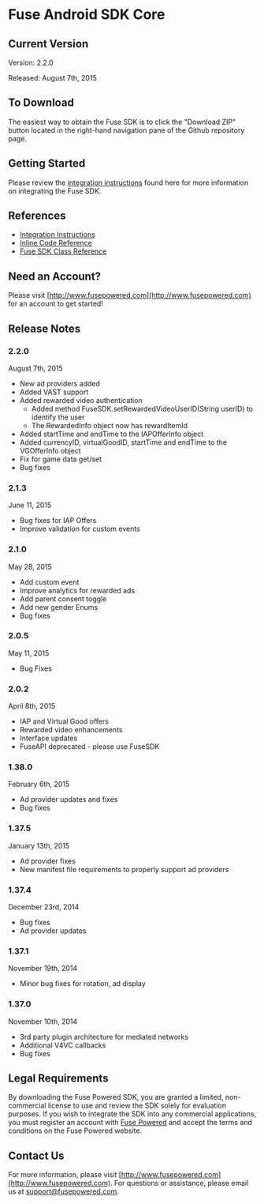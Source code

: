 # Fuse Android SDK Core

## Current Version

Version: 2.2.0

Released: August 7th, 2015

## To Download
The easiest way to obtain the Fuse SDK is to click the "Download ZIP" button located in the right-hand navigation pane of the Github repository page.

## Getting Started

Please review the [integration instructions](https://wiki.fusepowered.com/index.php?title=Android) found here for more information on integrating the Fuse SDK.

## References

* [Integration Instructions](https://wiki.fusepowered.com/index.php?title=Android)
* [Inline Code Reference](http://fusepowered.github.io/FuseSDKAndroid/)
* [Fuse SDK Class Reference](https://wiki.fusepowered.com/docs/Android/classcom_1_1fusepowered_1_1_fuse_s_d_k.html)

## Need an Account?
Please visit [http://www.fusepowered.com](http://www.fusepowered.com) for an account to get started!

## Release Notes

### 2.2.0
August 7th, 2015
* New ad providers added
* Added VAST support
* Added rewarded video authentication 
  * Added method FuseSDK.setRewardedVideoUserID(String userID) to identify the user
  * The RewardedInfo object now has rewardItemId
* Added startTime and endTime to the IAPOfferInfo object
* Added currencyID, virtualGoodID, startTime and endTime to the VGOfferInfo object
* Fix for game data get/set
* Bug fixes

### 2.1.3
June 11, 2015
* Bug fixes for IAP Offers
* Improve validation for custom events

### 2.1.0
May 28, 2015
* Add custom event
* Improve analytics for rewarded ads
* Add parent consent toggle
* Add new gender Enums
* Bug fixes

### 2.0.5
May 11, 2015
* Bug Fixes

### 2.0.2
April 8th, 2015
* IAP and Virtual Good offers
* Rewarded video enhancements
* Interface updates
* FuseAPI deprecated - please use FuseSDK

### 1.38.0
February 6th, 2015
* Ad provider updates and fixes
* Bug fixes

### 1.37.5
January 13th, 2015
* Ad provider fixes
* New manifest file requirements to properly support ad providers

### 1.37.4
December 23rd, 2014
* Bug fixes
* Ad provider updates

### 1.37.1
November 19th, 2014
* Minor bug fixes for rotation, ad display

### 1.37.0
November 10th, 2014
* 3rd party plugin architecture for mediated networks
* Additional V4VC callbacks
* Bug fixes

## Legal Requirements
By downloading the Fuse Powered SDK, you are granted a limited, non-commercial license to use and review the SDK solely for evaluation purposes.  If you wish to integrate the SDK into any commercial applications, you must register an account with [Fuse Powered](https://www.fusepowered.com) and accept the terms and conditions on the Fuse Powered website.

## Contact Us
For more information, please visit [http://www.fusepowered.com](http://www.fusepowered.com). For questions or assistance, please email us at [support@fusepowered.com](mailto:support@fusepowered.com).
